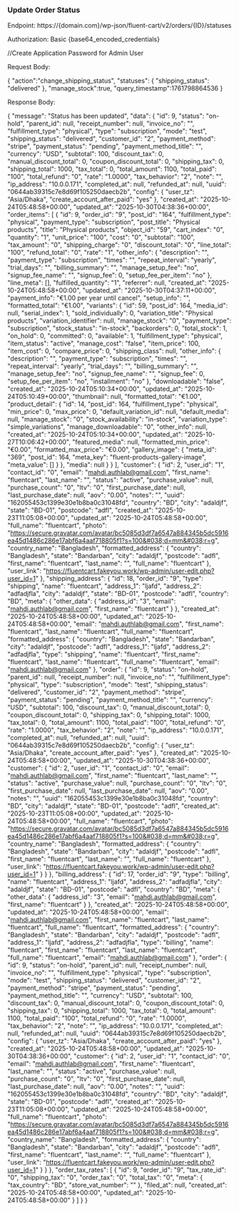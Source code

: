 ### Update Order Status

Endpoint: https://{domain.com}/wp-json/fluent-cart/v2/orders/{ID}/statuses

Authorization: Basic {base64_encoded_credentials} 

//Create Application Password for Admin User

Request Body: 

{
    "action":"change_shipping_status",
    "statuses": {
        "shipping_status":
        "delivered"
        },
    "manage_stock":true,
    "query_timestamp":1761798864536
}

Response Body:

{
    "message": "Status has been updated",
    "data": {
        "id": 9,
        "status": "on-hold",
        "parent_id": null,
        "receipt_number": null,
        "invoice_no": "",
        "fulfillment_type": "physical",
        "type": "subscription",
        "mode": "test",
        "shipping_status": "delivered",
        "customer_id": "2",
        "payment_method": "stripe",
        "payment_status": "pending",
        "payment_method_title": "",
        "currency": "USD",
        "subtotal": 100,
        "discount_tax": 0,
        "manual_discount_total": 0,
        "coupon_discount_total": 0,
        "shipping_tax": 0,
        "shipping_total": 1000,
        "tax_total": 0,
        "total_amount": 1100,
        "total_paid": "100",
        "total_refund": "0",
        "rate": "1.0000",
        "tax_behavior": "2",
        "note": "",
        "ip_address": "10.0.0.171",
        "completed_at": null,
        "refunded_at": null,
        "uuid": "0644ab39315c7e8d69f105250daecb2b",
        "config": {
            "user_tz": "Asia/Dhaka",
            "create_account_after_paid": "yes"
        },
        "created_at": "2025-10-24T05:48:58+00:00",
        "updated_at": "2025-10-30T04:38:36+00:00",
        "order_items": [
            {
                "id": 9,
                "order_id": "9",
                "post_id": "164",
                "fulfillment_type": "physical",
                "payment_type": "subscription",
                "post_title": "Physical products",
                "title": "Physical products",
                "object_id": "59",
                "cart_index": "0",
                "quantity": "1",
                "unit_price": "100",
                "cost": "0",
                "subtotal": "100",
                "tax_amount": "0",
                "shipping_charge": "0",
                "discount_total": "0",
                "line_total": "100",
                "refund_total": "0",
                "rate": "1",
                "other_info": {
                    "description": "",
                    "payment_type": "subscription",
                    "times": "",
                    "repeat_interval": "yearly",
                    "trial_days": "",
                    "billing_summary": "",
                    "manage_setup_fee": "no",
                    "signup_fee_name": "",
                    "signup_fee": 0,
                    "setup_fee_per_item": "no"
                },
                "line_meta": [],
                "fulfilled_quantity": "1",
                "referrer": null,
                "created_at": "2025-10-24T05:48:58+00:00",
                "updated_at": "2025-10-30T04:37:11+00:00",
                "payment_info": "&euro;1.00  per year until cancel",
                "setup_info": "",
                "formatted_total": "&euro;1.00",
                "variants": {
                    "id": 59,
                    "post_id": 164,
                    "media_id": null,
                    "serial_index": 1,
                    "sold_individually": 0,
                    "variation_title": "Physical products",
                    "variation_identifier": null,
                    "manage_stock": "0",
                    "payment_type": "subscription",
                    "stock_status": "in-stock",
                    "backorders": 0,
                    "total_stock": 1,
                    "on_hold": 0,
                    "committed": 0,
                    "available": 1,
                    "fulfillment_type": "physical",
                    "item_status": "active",
                    "manage_cost": "false",
                    "item_price": 100,
                    "item_cost": 0,
                    "compare_price": 0,
                    "shipping_class": null,
                    "other_info": {
                        "description": "",
                        "payment_type": "subscription",
                        "times": "",
                        "repeat_interval": "yearly",
                        "trial_days": "",
                        "billing_summary": "",
                        "manage_setup_fee": "no",
                        "signup_fee_name": "",
                        "signup_fee": 0,
                        "setup_fee_per_item": "no",
                        "installment": "no"
                    },
                    "downloadable": "false",
                    "created_at": "2025-10-24T05:10:34+00:00",
                    "updated_at": "2025-10-24T05:10:49+00:00",
                    "thumbnail": null,
                    "formatted_total": "&euro;1.00",
                    "product_detail": {
                        "id": 14,
                        "post_id": 164,
                        "fulfillment_type": "physical",
                        "min_price": 0,
                        "max_price": 0,
                        "default_variation_id": null,
                        "default_media": null,
                        "manage_stock": "0",
                        "stock_availability": "in-stock",
                        "variation_type": "simple_variations",
                        "manage_downloadable": "0",
                        "other_info": null,
                        "created_at": "2025-10-24T05:10:34+00:00",
                        "updated_at": "2025-10-27T10:06:42+00:00",
                        "featured_media": null,
                        "formatted_min_price": "&euro;0.00",
                        "formatted_max_price": "&euro;0.00",
                        "gallery_image": {
                            "meta_id": "369",
                            "post_id": 164,
                            "meta_key": "fluent-products-gallery-image",
                            "meta_value": []
                        }
                    },
                    "media": null
                }
            }
        ],
        "customer": {
            "id": 2,
            "user_id": "1",
            "contact_id": "0",
            "email": "mahdi.authlab@gmail.com",
            "first_name": "fluentcart",
            "last_name": "",
            "status": "active",
            "purchase_value": null,
            "purchase_count": "0",
            "ltv": "0",
            "first_purchase_date": null,
            "last_purchase_date": null,
            "aov": "0.00",
            "notes": "",
            "uuid": "162055453c1399e30e1b8ba0c31048fd",
            "country": "BD",
            "city": "adaldjf",
            "state": "BD-01",
            "postcode": "adfl",
            "created_at": "2025-10-23T11:05:08+00:00",
            "updated_at": "2025-10-24T05:48:58+00:00",
            "full_name": "fluentcart",
            "photo": "https://secure.gravatar.com/avatar/bc5085d3df7a6547a884345b5dc5916ea45d1486c286e17abf6a4aaf718805f1?s=100&#038;d=mm&#038;r=g",
            "country_name": "Bangladesh",
            "formatted_address": {
                "country": "Bangladesh",
                "state": "Bandarban",
                "city": "adaldjf",
                "postcode": "adfl",
                "first_name": "fluentcart",
                "last_name": "",
                "full_name": "fluentcart"
            },
            "user_link": "https://fluentcart.fakeyou.work/wp-admin/user-edit.php?user_id=1"
        },
        "shipping_address": {
            "id": 18,
            "order_id": "9",
            "type": "shipping",
            "name": "fluentcart",
            "address_1": "ljafd",
            "address_2": "adfadjfla",
            "city": "adaldjf",
            "state": "BD-01",
            "postcode": "adfl",
            "country": "BD",
            "meta": {
                "other_data": {
                    "address_id": "3",
                    "email": "mahdi.authlab@gmail.com",
                    "first_name": "fluentcart"
                }
            },
            "created_at": "2025-10-24T05:48:58+00:00",
            "updated_at": "2025-10-24T05:48:58+00:00",
            "email": "mahdi.authlab@gmail.com",
            "first_name": "fluentcart",
            "last_name": "fluentcart",
            "full_name": "fluentcart",
            "formatted_address": {
                "country": "Bangladesh",
                "state": "Bandarban",
                "city": "adaldjf",
                "postcode": "adfl",
                "address_1": "ljafd",
                "address_2": "adfadjfla",
                "type": "shipping",
                "name": "fluentcart",
                "first_name": "fluentcart",
                "last_name": "fluentcart",
                "full_name": "fluentcart",
                "email": "mahdi.authlab@gmail.com"
            },
            "order": {
                "id": 9,
                "status": "on-hold",
                "parent_id": null,
                "receipt_number": null,
                "invoice_no": "",
                "fulfillment_type": "physical",
                "type": "subscription",
                "mode": "test",
                "shipping_status": "delivered",
                "customer_id": "2",
                "payment_method": "stripe",
                "payment_status": "pending",
                "payment_method_title": "",
                "currency": "USD",
                "subtotal": 100,
                "discount_tax": 0,
                "manual_discount_total": 0,
                "coupon_discount_total": 0,
                "shipping_tax": 0,
                "shipping_total": 1000,
                "tax_total": 0,
                "total_amount": 1100,
                "total_paid": "100",
                "total_refund": "0",
                "rate": "1.0000",
                "tax_behavior": "2",
                "note": "",
                "ip_address": "10.0.0.171",
                "completed_at": null,
                "refunded_at": null,
                "uuid": "0644ab39315c7e8d69f105250daecb2b",
                "config": {
                    "user_tz": "Asia/Dhaka",
                    "create_account_after_paid": "yes"
                },
                "created_at": "2025-10-24T05:48:58+00:00",
                "updated_at": "2025-10-30T04:38:36+00:00",
                "customer": {
                    "id": 2,
                    "user_id": "1",
                    "contact_id": "0",
                    "email": "mahdi.authlab@gmail.com",
                    "first_name": "fluentcart",
                    "last_name": "",
                    "status": "active",
                    "purchase_value": null,
                    "purchase_count": "0",
                    "ltv": "0",
                    "first_purchase_date": null,
                    "last_purchase_date": null,
                    "aov": "0.00",
                    "notes": "",
                    "uuid": "162055453c1399e30e1b8ba0c31048fd",
                    "country": "BD",
                    "city": "adaldjf",
                    "state": "BD-01",
                    "postcode": "adfl",
                    "created_at": "2025-10-23T11:05:08+00:00",
                    "updated_at": "2025-10-24T05:48:58+00:00",
                    "full_name": "fluentcart",
                    "photo": "https://secure.gravatar.com/avatar/bc5085d3df7a6547a884345b5dc5916ea45d1486c286e17abf6a4aaf718805f1?s=100&#038;d=mm&#038;r=g",
                    "country_name": "Bangladesh",
                    "formatted_address": {
                        "country": "Bangladesh",
                        "state": "Bandarban",
                        "city": "adaldjf",
                        "postcode": "adfl",
                        "first_name": "fluentcart",
                        "last_name": "",
                        "full_name": "fluentcart"
                    },
                    "user_link": "https://fluentcart.fakeyou.work/wp-admin/user-edit.php?user_id=1"
                }
            }
        },
        "billing_address": {
            "id": 17,
            "order_id": "9",
            "type": "billing",
            "name": "fluentcart",
            "address_1": "ljafd",
            "address_2": "adfadjfla",
            "city": "adaldjf",
            "state": "BD-01",
            "postcode": "adfl",
            "country": "BD",
            "meta": {
                "other_data": {
                    "address_id": "3",
                    "email": "mahdi.authlab@gmail.com",
                    "first_name": "fluentcart"
                }
            },
            "created_at": "2025-10-24T05:48:58+00:00",
            "updated_at": "2025-10-24T05:48:58+00:00",
            "email": "mahdi.authlab@gmail.com",
            "first_name": "fluentcart",
            "last_name": "fluentcart",
            "full_name": "fluentcart",
            "formatted_address": {
                "country": "Bangladesh",
                "state": "Bandarban",
                "city": "adaldjf",
                "postcode": "adfl",
                "address_1": "ljafd",
                "address_2": "adfadjfla",
                "type": "billing",
                "name": "fluentcart",
                "first_name": "fluentcart",
                "last_name": "fluentcart",
                "full_name": "fluentcart",
                "email": "mahdi.authlab@gmail.com"
            },
            "order": {
                "id": 9,
                "status": "on-hold",
                "parent_id": null,
                "receipt_number": null,
                "invoice_no": "",
                "fulfillment_type": "physical",
                "type": "subscription",
                "mode": "test",
                "shipping_status": "delivered",
                "customer_id": "2",
                "payment_method": "stripe",
                "payment_status": "pending",
                "payment_method_title": "",
                "currency": "USD",
                "subtotal": 100,
                "discount_tax": 0,
                "manual_discount_total": 0,
                "coupon_discount_total": 0,
                "shipping_tax": 0,
                "shipping_total": 1000,
                "tax_total": 0,
                "total_amount": 1100,
                "total_paid": "100",
                "total_refund": "0",
                "rate": "1.0000",
                "tax_behavior": "2",
                "note": "",
                "ip_address": "10.0.0.171",
                "completed_at": null,
                "refunded_at": null,
                "uuid": "0644ab39315c7e8d69f105250daecb2b",
                "config": {
                    "user_tz": "Asia/Dhaka",
                    "create_account_after_paid": "yes"
                },
                "created_at": "2025-10-24T05:48:58+00:00",
                "updated_at": "2025-10-30T04:38:36+00:00",
                "customer": {
                    "id": 2,
                    "user_id": "1",
                    "contact_id": "0",
                    "email": "mahdi.authlab@gmail.com",
                    "first_name": "fluentcart",
                    "last_name": "",
                    "status": "active",
                    "purchase_value": null,
                    "purchase_count": "0",
                    "ltv": "0",
                    "first_purchase_date": null,
                    "last_purchase_date": null,
                    "aov": "0.00",
                    "notes": "",
                    "uuid": "162055453c1399e30e1b8ba0c31048fd",
                    "country": "BD",
                    "city": "adaldjf",
                    "state": "BD-01",
                    "postcode": "adfl",
                    "created_at": "2025-10-23T11:05:08+00:00",
                    "updated_at": "2025-10-24T05:48:58+00:00",
                    "full_name": "fluentcart",
                    "photo": "https://secure.gravatar.com/avatar/bc5085d3df7a6547a884345b5dc5916ea45d1486c286e17abf6a4aaf718805f1?s=100&#038;d=mm&#038;r=g",
                    "country_name": "Bangladesh",
                    "formatted_address": {
                        "country": "Bangladesh",
                        "state": "Bandarban",
                        "city": "adaldjf",
                        "postcode": "adfl",
                        "first_name": "fluentcart",
                        "last_name": "",
                        "full_name": "fluentcart"
                    },
                    "user_link": "https://fluentcart.fakeyou.work/wp-admin/user-edit.php?user_id=1"
                }
            }
        },
        "order_tax_rates": [
            {
                "id": 9,
                "order_id": "9",
                "tax_rate_id": "0",
                "shipping_tax": "0",
                "order_tax": "0",
                "total_tax": "0",
                "meta": {
                    "tax_country": "BD",
                    "store_vat_number": ""
                },
                "filed_at": null,
                "created_at": "2025-10-24T05:48:58+00:00",
                "updated_at": "2025-10-24T05:48:58+00:00"
            }
        ]
    }
}
